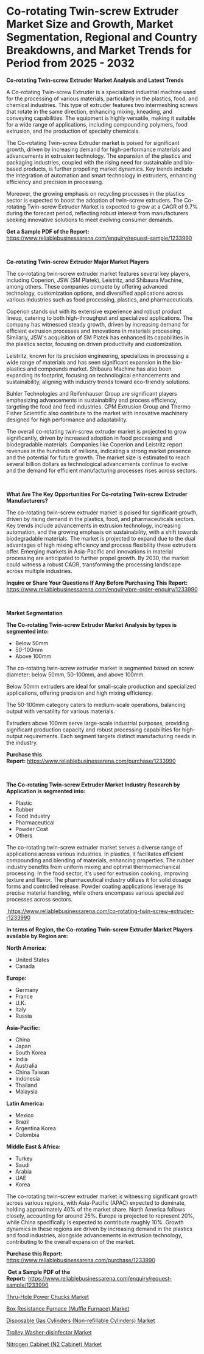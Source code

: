 <p><h1>Co-rotating Twin-screw Extruder Market Size and Growth, Market Segmentation, Regional and Country Breakdowns, and Market Trends for Period from 2025 -  2032</h1></p><p><strong>Co-rotating Twin-screw Extruder Market Analysis and Latest Trends</strong></p>
<p><p>A Co-rotating Twin-screw Extruder is a specialized industrial machine used for the processing of various materials, particularly in the plastics, food, and chemical industries. This type of extruder features two intermeshing screws that rotate in the same direction, enhancing mixing, kneading, and conveying capabilities. The equipment is highly versatile, making it suitable for a wide range of applications, including compounding polymers, food extrusion, and the production of specialty chemicals.</p><p>The Co-rotating Twin-screw Extruder market is poised for significant growth, driven by increasing demand for high-performance materials and advancements in extrusion technology. The expansion of the plastics and packaging industries, coupled with the rising need for sustainable and bio-based products, is further propelling market dynamics. Key trends include the integration of automation and smart technology in extruders, enhancing efficiency and precision in processing. </p><p>Moreover, the growing emphasis on recycling processes in the plastics sector is expected to boost the adoption of twin-screw extruders. The Co-rotating Twin-screw Extruder Market is expected to grow at a CAGR of 9.7% during the forecast period, reflecting robust interest from manufacturers seeking innovative solutions to meet evolving consumer demands.</p></p>
<p><strong>Get a Sample PDF of the Report:&nbsp;</strong> <a href="https://www.reliablebusinessarena.com/enquiry/request-sample/1233990?utm_campaign=2112&utm_medium=2&utm_source=Github&utm_content=ia&utm_term=11042025&utm_id=co-rotating-twin-screw-extruder">https://www.reliablebusinessarena.com/enquiry/request-sample/1233990</a></p>
<p>&nbsp;</p>
<p><strong>Co-rotating Twin-screw Extruder Major Market Players</strong></p>
<p><p>The co-rotating twin-screw extruder market features several key players, including Coperion, JSW (SM Platek), Leistritz, and Shibaura Machine, among others. These companies compete by offering advanced technology, customization options, and diversified applications across various industries such as food processing, plastics, and pharmaceuticals.</p><p>Coperion stands out with its extensive experience and robust product lineup, catering to both high-throughput and specialized applications. The company has witnessed steady growth, driven by increasing demand for efficient extrusion processes and innovations in materials processing. Similarly, JSW's acquisition of SM Platek has enhanced its capabilities in the plastics sector, focusing on driven productivity and customization. </p><p>Leistritz, known for its precision engineering, specializes in processing a wide range of materials and has seen significant expansion in the bio-plastics and compounds market. Shibaura Machine has also been expanding its footprint, focusing on technological enhancements and sustainability, aligning with industry trends toward eco-friendly solutions.</p><p>Buhler Technologies and Reifenhauser Group are significant players emphasizing advancements in sustainability and process efficiency, targeting the food and feed industries. CPM Extrusion Group and Thermo Fisher Scientific also contribute to the market with innovative machinery designed for high performance and adaptability.</p><p>The overall co-rotating twin-screw extruder market is projected to grow significantly, driven by increased adoption in food processing and biodegradable materials. Companies like Coperion and Leistritz report revenues in the hundreds of millions, indicating a strong market presence and the potential for future growth. The market size is estimated to reach several billion dollars as technological advancements continue to evolve and the demand for efficient manufacturing processes rises across sectors.</p></p>
<p>&nbsp;</p>
<p><strong>What Are The Key Opportunities For Co-rotating Twin-screw Extruder Manufacturers?</strong></p>
<p><p>The co-rotating twin-screw extruder market is poised for significant growth, driven by rising demand in the plastics, food, and pharmaceuticals sectors. Key trends include advancements in extrusion technology, increasing automation, and the growing emphasis on sustainability, with a shift towards biodegradable materials. The market is projected to expand due to the dual advantages of high mixing efficiency and process flexibility these extruders offer. Emerging markets in Asia-Pacific and innovations in material processing are anticipated to further propel growth. By 2030, the market could witness a robust CAGR, transforming the processing landscape across multiple industries.</p></p>
<p><strong>Inquire or Share Your Questions If Any Before Purchasing This Report:</strong> <a href="https://www.reliablebusinessarena.com/enquiry/pre-order-enquiry/1233990?utm_campaign=2112&utm_medium=2&utm_source=Github&utm_content=ia&utm_term=11042025&utm_id=co-rotating-twin-screw-extruder">https://www.reliablebusinessarena.com/enquiry/pre-order-enquiry/1233990</a></p>
<p>&nbsp;</p>
<p><strong>Market Segmentation</strong></p>
<p><strong>The Co-rotating Twin-screw Extruder Market Analysis by types is segmented into:</strong></p>
<p><ul><li>Below 50mm</li><li>50-100mm</li><li>Above 100mm</li></ul></p>
<p><p>The co-rotating twin-screw extruder market is segmented based on screw diameter: below 50mm, 50-100mm, and above 100mm. </p><p>Below 50mm extruders are ideal for small-scale production and specialized applications, offering precision and high mixing efficiency. </p><p>The 50-100mm category caters to medium-scale operations, balancing output with versatility for various materials. </p><p>Extruders above 100mm serve large-scale industrial purposes, providing significant production capacity and robust processing capabilities for high-output requirements. Each segment targets distinct manufacturing needs in the industry.</p></p>
<p><strong>Purchase this Report:&nbsp;</strong><a href="https://www.reliablebusinessarena.com/purchase/1233990?utm_campaign=2112&utm_medium=2&utm_source=Github&utm_content=ia&utm_term=11042025&utm_id=co-rotating-twin-screw-extruder">https://www.reliablebusinessarena.com/purchase/1233990</a></p>
<p>&nbsp;</p>
<p><strong>The Co-rotating Twin-screw Extruder Market Industry Research by Application is segmented into:</strong></p>
<p><ul><li>Plastic</li><li>Rubber</li><li>Food Industry</li><li>Pharmaceutical</li><li>Powder Coat</li><li>Others</li></ul></p>
<p><p>The co-rotating twin-screw extruder market serves a diverse range of applications across various industries. In plastics, it facilitates efficient compounding and blending of materials, enhancing properties. The rubber industry benefits from uniform mixing and optimal thermomechanical processing. In the food sector, it's used for extrusion cooking, improving texture and flavor. The pharmaceutical industry utilizes it for solid dosage forms and controlled release. Powder coating applications leverage its precise material handling, while others encompass various specialized processes across sectors.</p></p>
<p><a href="https://www.reliablebusinessarena.com/co-rotating-twin-screw-extruder-r1233990?utm_campaign=2112&utm_medium=2&utm_source=Github&utm_content=ia&utm_term=11042025&utm_id=co-rotating-twin-screw-extruder">&nbsp;https://www.reliablebusinessarena.com/co-rotating-twin-screw-extruder-r1233990</a></p>
<p><strong>In terms of Region, the Co-rotating Twin-screw Extruder Market Players available by Region are:</strong></p>
<p>
    <p> <strong> North America: </strong>
        <ul>
            <li>United States</li>
            <li>Canada</li>
        </ul>
        </p> 
    <p> <strong> Europe: </strong>
        <ul>
            <li>Germany</li>
            <li>France</li>
            <li>U.K.</li>
            <li>Italy</li>
            <li>Russia</li>
        </ul>
        </p> 
    <p> <strong> Asia-Pacific: </strong>
        <ul>
            <li>China</li>
            <li>Japan</li>
            <li>South Korea</li>
            <li>India</li>
            <li>Australia</li>
            <li>China Taiwan</li>
            <li>Indonesia</li>
            <li>Thailand</li>
            <li>Malaysia</li>
        </ul>
        </p> 
    <p> <strong> Latin America: </strong>
        <ul>
            <li>Mexico</li>
            <li>Brazil</li>
            <li>Argentina Korea</li>
            <li>Colombia</li>
        </ul>
        </p> 
    <p> <strong> Middle East & Africa: </strong>
        <ul>
            <li>Turkey</li>
            <li>Saudi</li>
            <li>Arabia</li>
            <li>UAE</li>
            <li>Korea</li>
        </ul>
    </p>
    </p>
<p><p>The co-rotating twin-screw extruder market is witnessing significant growth across various regions, with Asia-Pacific (APAC) expected to dominate, holding approximately 40% of the market share. North America follows closely, accounting for around 25%. Europe is projected to represent 20%, while China specifically is expected to contribute roughly 10%. Growth dynamics in these regions are driven by increasing demand in the plastics and food industries, alongside advancements in extrusion technology, contributing to the overall expansion of the market.</p></p>
<p><strong>Purchase this Report: </strong><a href="https://www.reliablebusinessarena.com/purchase/1233990?utm_campaign=2112&utm_medium=2&utm_source=Github&utm_content=ia&utm_term=11042025&utm_id=co-rotating-twin-screw-extruder">https://www.reliablebusinessarena.com/purchase/1233990</a></p>
<p>&nbsp;<strong>Get a Sample PDF of the Report:&nbsp;&nbsp;</strong><a href="https://www.reliablebusinessarena.com/enquiry/request-sample/1233990?utm_campaign=2112&utm_medium=2&utm_source=Github&utm_content=ia&utm_term=11042025&utm_id=co-rotating-twin-screw-extruder">https://www.reliablebusinessarena.com/enquiry/request-sample/1233990</a></p>
<p><strong></strong></p>
<p><p><a href="https://github.com/salodipura00/Market-Research-Report-List-1/blob/main/thru-hole-power-chucks-market.md?utm_campaign=2112&utm_medium=2&utm_source=Github&utm_content=ia&utm_term=11042025&utm_id=co-rotating-twin-screw-extruder">Thru-Hole Power Chucks Market</a></p><p><a href="https://github.com/supicweg/Market-Research-Report-List-1/blob/main/box-resistance-furnace-muffle-furnace-market.md?utm_campaign=2112&utm_medium=2&utm_source=Github&utm_content=ia&utm_term=11042025&utm_id=co-rotating-twin-screw-extruder">Box Resistance Furnace (Muffle Furnace) Market</a></p><p><a href="https://github.com/plawragarile/Market-Research-Report-List-1/blob/main/disposable-gas-cylinders-non-refillable-cylinders-market.md?utm_campaign=2112&utm_medium=2&utm_source=Github&utm_content=ia&utm_term=11042025&utm_id=co-rotating-twin-screw-extruder">Disposable Gas Cylinders (Non-refillable Cylinders) Market</a></p><p><a href="https://github.com/shopovdjondo/Market-Research-Report-List-1/blob/main/trolley-washer-disinfector-market.md?utm_campaign=2112&utm_medium=2&utm_source=Github&utm_content=ia&utm_term=11042025&utm_id=co-rotating-twin-screw-extruder">Trolley Washer-disinfector Market</a></p><p><a href="https://github.com/saeiddaemo/Market-Research-Report-List-1/blob/main/nitrogen-cabinet-n2-cabinet-market.md?utm_campaign=2112&utm_medium=2&utm_source=Github&utm_content=ia&utm_term=11042025&utm_id=co-rotating-twin-screw-extruder">Nitrogen Cabinet (N2 Cabinet) Market</a></p></p>